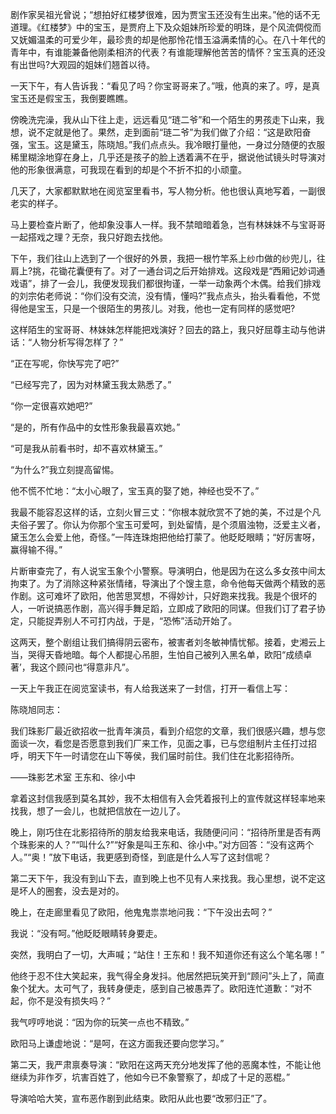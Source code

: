 剧作家吴祖光曾说；“想拍好红楼梦很难，因为贾宝玉还没有生出来。”他的话不无道理。《红楼梦》中的宝玉，是贾府上下及众姐妹所珍爱的明珠，是个风流倜傥而又妩媚温柔的可爱少年，最珍贵的却是他那怜花惜玉溢满柔情的心。在八十年代的青年中，有谁能兼备他刚柔相济的代表？有谁能理解他苦苦的情怀？宝玉真的还没有出世吗?大观园的姐妹们翘首以待。

一天下午，有人告诉我：“看见了吗？你宝哥哥来了。”哦，他真的来了。哼，是真宝玉还是假宝玉，我倒要瞧瞧。

傍晚洗完澡，我从山下往上走，远远看见“琏二爷”和一个陌生的男孩走下山来，我想，说不定就是他了。果然，走到面前“琏二爷”为我们做了介绍：“这是欧阳奋强，宝玉。这是黛玉，陈晓旭。”我们点点头。我冷眼打量他，一身过分随便的衣服稀里糊涂地穿在身上，几乎还是孩子的脸上透着满不在乎，据说他试镜头时导演对他的形象很满意，可我现在看到的却是个不折不扣的小顽童。

几天了，大家都默默地在阅览室里看书，写人物分析。他也很认真地写着，一副很老实的样子。

马上要检查片断了，他却象没事人一样。我不禁暗暗着急，岂有林妹妹不与宝哥哥一起搭戏之理？无奈，我只好跑去找他。

下午，我们往山上选到了一个很好的外景，我把一根竹竿系上纱巾做的纱兜儿，往肩上?挑，花锄花囊便有了。对了一通台词之后开始排戏。这段戏是“西厢记妙词通戏语”，排了一会儿，我便发现我们都很拘谨，一举一动象两个木偶。给我们排戏的刘宗佑老师说：“你们没有交流，没有情，懂吗?”我点点头，抬头看看他，不觉得他是宝玉，只是一个很陌生的男孩儿。对我，他也一定有同样的感觉吧?

这样陌生的宝哥哥、林妹妹怎样能把戏演好？回去的路上，我只好屈尊主动与他讲话：“人物分析写得怎样了？”

“正在写呢，你快写完了吧?”

“已经写完了，因为对林黛玉我太熟悉了。”

“你一定很喜欢她吧?”

“是的，所有作品中的女性形象我最喜欢她。”

“可是我从前看书时，却不喜欢林黛玉。”

“为什么?”我立刻提高留惕。

他不慌不忙地：“太小心眼了，宝玉真的娶了她，神经也受不了。”

我最不能容忍这样的话，立刻火冒三丈：“你根本就欣赏不了她的美，不过是个凡夫俗子罢了。你认为你那个宝玉可爱呵，到处留情，是个须眉浊物，泛爱主义者，黛玉怎么会爱上他，奇怪。”一阵连珠炮把他给打蒙了。他眨眨眼睛；“好厉害呀，赢得输不得。”

片断审查完了，有人说宝玉象个小警察。导演明白，他是因为在这么多女孩中间太拘束了。为了消除这种紧张情绪，导演出了个馊主意，命令他每天做两个精致的恶作剧。这可难坏了欧阳，他苦思冥想，不得妙计，只好跑来找我。我是个很坏的人，一听说搞恶作剧，高兴得手舞足蹈，立即成了欧阳的同谋。但我们订了君子协定，只能捉弄别人不可打内战，于是，“恐怖”活动开始了。

这两天，整个剧组让我们搞得阴云密布，被害者刘冬敏神情忧郁。接着，史湘云上当，哭得天昏地暗。每个人都提心吊胆，生怕自己被列入黑名单，欧阳“成绩卓著’，我这个顾问也“得意非凡”。

一天上午我正在阅览室读书，有人给我送来了一封信，打开一看信上写：

陈晓旭同志：

我们珠影厂最近欲招收一批青年演员，看到介绍您的文章，我们很感兴趣，想与您面谈一次，看您是否愿意到我们厂来工作，见面之事，已与您组制片主任打过招呼，明天下午一时请您在山下等侯，我们届时前住。我们住在北影招待所。

——珠影艺术室 王东和、徐小中

拿着这封信我感到莫名其妙，我不太相信有入会凭着报刊上的宣传就这样轻率地来找我，想了一会儿，也就把信放在一边儿了。

晚上，刚巧住在北影招待所的朋友给我来电话，我随便问问：“招待所里是否有两个珠影来的人？”“叫什么?”“好象是叫王东和、徐小中。”对方回答：“没有这两个人。”“奥！”放下电话，我更感到奇怪，到底是什么人写了这封信呢？

第二天下午，我没有到山下去，直到晚上也不见有人来找我。我心里想，说不定这是坏人的圈套，没去是对的。

晚上，在走廊里看见了欧阳，他鬼鬼祟祟地问我：“下午没出去呵？”

我说：“没有呵。”他眨眨眼睛转身要走。

突然，我明白了一切，大声喊；“站住！王东和！我不知道你还有这么个笔名哪！”

他终于忍不住大笑起来，我气得全身发抖。他居然把玩笑开到“顾问”头上了，简直象个犹大。太可气了，我转身便走，感到自己被愚弄了。欧阳连忙道歉：“对不起，你不是没有损失吗？”

我气哼哼地说：“因为你的玩笑一点也不精致。”

欧阳马上谦虚地说：“是呵，在这方面我还要向您学习。”

第二天，我严肃禀奏导演：“欧阳在这两天充分地发挥了他的恶魔本性，不能让他继续为非作歹，坑害百姓了，他如今已不象警察了，却成了十足的恶棍。”

导演哈哈大笑，宣布恶作剧到此结束。欧阳从此也要“改邪归正”了。
